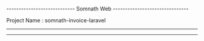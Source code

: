 ---------------------------- Somnath Web -------------------------------

Project Name : somnath-invoice-laravel

------------------------------------------------------------------------
------------------------------------------------------------------------